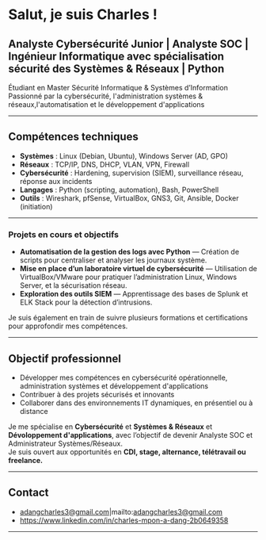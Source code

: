 # Salut, je suis Charles !
## Analyste Cybersécurité Junior | Analyste SOC | Ingénieur Informatique avec spécialisation sécurité des Systèmes & Réseaux | Python
Étudiant en Master Sécurité Informatique & Systèmes d’Information  
Passionné par la cybersécurité, l'administration systèmes & réseaux,l'automatisation et le développement d'applications

---

## Compétences techniques

- **Systèmes** : Linux (Debian, Ubuntu), Windows Server (AD, GPO)
- **Réseaux** : TCP/IP, DNS, DHCP, VLAN, VPN, Firewall
- **Cybersécurité** : Hardening, supervision (SIEM), surveillance réseau, réponse aux incidents
- **Langages** : Python (scripting, automation), Bash, PowerShell
- **Outils** : Wireshark, pfSense, VirtualBox, GNS3, Git, Ansible, Docker (initiation)

---

### Projets en cours et objectifs

- **Automatisation de la gestion des logs avec Python** — Création de scripts pour centraliser et analyser les journaux système.  
- **Mise en place d’un laboratoire virtuel de cybersécurité** — Utilisation de VirtualBox/VMware pour pratiquer l’administration Linux, Windows Server, et la sécurisation réseau.  
- **Exploration des outils SIEM** — Apprentissage des bases de Splunk et ELK Stack pour la détection d’intrusions.

Je suis également en train de suivre plusieurs formations et certifications pour approfondir mes compétences.

---

## Objectif professionnel

- Développer mes compétences en cybersécurité opérationnelle, administration systèmes et développement d'applications
- Contribuer à des projets sécurisés et innovants  
- Collaborer dans des environnements IT dynamiques, en présentiel ou à distance

Je me spécialise en **Cybersécurité** et **Systèmes & Réseaux** et  **Dévoloppement d'applications**, avec l’objectif de devenir Analyste SOC et Administrateur Systèmes/Réseaux.  
Je suis ouvert aux opportunités en **CDI, stage, alternance, télétravail ou freelance.**

---
## Contact

- adangcharles3@gmail.com|mailto:adangcharles3@gmail.com
- https://www.linkedin.com/in/charles-mpon-a-dang-2b0649358

---




